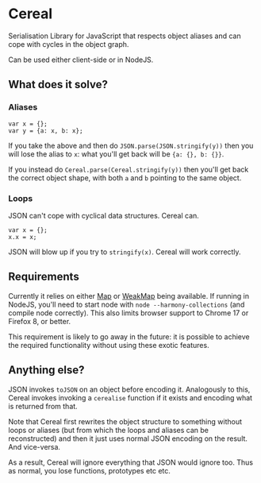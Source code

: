 # Cereal

Serialisation Library for JavaScript that respects object aliases and
can cope with cycles in the object graph.

Can be used either client-side or in NodeJS.


## What does it solve?

### Aliases

    var x = {};
    var y = {a: x, b: x};

If you take the above and then do `JSON.parse(JSON.stringify(y))` then
you will lose the alias to `x`: what you'll get back will be `{a: {},
b: {}}`.

If you instead do `Cereal.parse(Cereal.stringify(y))` then you'll get
back the correct object shape, with both `a` and `b` pointing to the
same object.

### Loops

JSON can't cope with cyclical data structures. Cereal can.

    var x = {};
    x.x = x;

JSON will blow up if you try to `stringify(x)`. Cereal will work
correctly.


## Requirements

Currently it relies on either
[Map](http://wiki.ecmascript.org/doku.php?id=harmony:simple_maps_and_sets)
or [WeakMap](http://wiki.ecmascript.org/doku.php?id=harmony:weak_maps)
being available. If running in NodeJS, you'll need to start node with
`node --harmony-collections` (and compile node correctly). This also
limits browser support to Chrome 17 or Firefox 8, or better.

This requirement is likely to go away in the future: it is possible to
achieve the required functionality without using these exotic
features.


## Anything else?

JSON invokes `toJSON` on an object before encoding it. Analogously to
this, Cereal invokes invoking a `cerealise` function if it exists and
encoding what is returned from that.

Note that Cereal first rewrites the object structure to something
without loops or aliases (but from which the loops and aliases can be
reconstructed) and then it just uses normal JSON encoding on the
result. And vice-versa.

As a result, Cereal will ignore everything that JSON would ignore
too. Thus as normal, you lose functions, prototypes etc etc.

